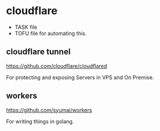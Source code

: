 # cloudflare

- TASK file 
- TOFU file for automating this.

## cloudflare tunnel

https://github.com/cloudflare/cloudflared

For protecting and exposing Servers in VPS and On Premise.

## workers

https://github.com/syumai/workers

For writing things in golang.
